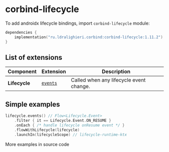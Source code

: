 ﻿
# corbind-lifecycle

To add androidx lifecycle bindings, import `corbind-lifecycle` module:

```kotlin
dependencies {
    implementation("ru.ldralighieri.corbind:corbind-lifecycle:1.11.2")
}
```

## List of extensions

| Component     | Extension                    | Description                             |
|---------------|------------------------------|-----------------------------------------|
| **Lifecycle** | [`events`][Lifecycle_events] | Called when any lifecycle event change. |

## Simple examples

```kotlin
lifecycle.events() // Flow<Lifecycle.Event>
    .filter { it == Lifecycle.Event.ON_RESUME }
    .onEach { /* handle lifecycle onResume event */ }
    .flowWithLifecycle(lifecycle)
    .launchIn(lifecycleScope) // lifecycle-runtime-ktx
```

More examples in source code

[Lifecycle_events]: https://github.com/LDRAlighieri/Corbind/blob/master/corbind-lifecycle/src/main/kotlin/ru/ldralighieri/corbind/lifecycle/LifecycleEvents.kt
